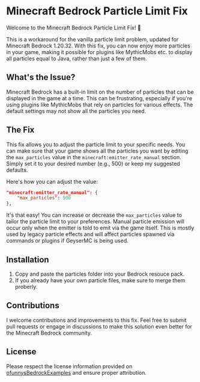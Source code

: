 # Minecraft Bedrock Particle Limit Fix

Welcome to the Minecraft Bedrock Particle Limit Fix! 🌌

This is a workaround for the vanilla particle limit problem, updated for Minecraft Bedrock 1.20.32. With this fix, you can now enjoy more particles in your game, making it possible for plugins like MythicMobs etc. to display all particles equal to Java, rather than just a few of them.

## What's the Issue?

Minecraft Bedrock has a built-in limit on the number of particles that can be displayed in the game at a time. This can be frustrating, especially if you're using plugins like MythicMobs that rely on particles for various effects. The default settings may not show all the particles you need.

## The Fix

This fix allows you to adjust the particle limit to your specific needs. You can make sure that your game shows all the particles you want by editing the `max_particles` value in the `minecraft:emitter_rate_manual` section. Simply set it to your desired number (e.g., 500) or keep my suggested defaults.

Here's how you can adjust the value:

```json
"minecraft:emitter_rate_manual": {
    "max_particles": 500
},
```

It's that easy! You can increase or decrease the `max_particles` value to tailor the particle limit to your preferences.
Manual particle emission will occur only when the emitter is told to emit via the game itself. This is mostly used by legacy particle effects and will affect particles spawned via commands or plugins if GeyserMC is being used.

## Installation

1. Copy and paste the particles folder into your Bedrock resouce pack.
2. If you already have your own particle files, make sure to merge them proberly.

## Contributions

I welcome contributions and improvements to this fix. Feel free to submit pull requests or engage in discussions to make this solution even better for the Minecraft Bedrock community.

## License

Please respect the license information provided on [ofunnysBedrockExamples](https://github.com/ofunny/ofunnysBedrockExamples) and ensure proper attribution.